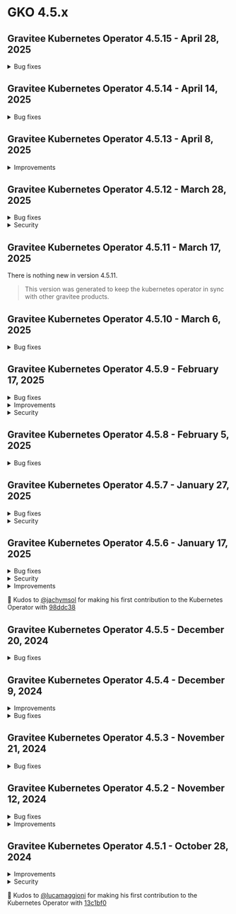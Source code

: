 # GKO 4.5.x

## Gravitee Kubernetes Operator 4.5.15 - April 28, 2025
    
<details>
<summary>Bug fixes</summary>

  * Installing several operators in multiple namespaces is not possible due to webhook conflict [#10499](https://github.com/gravitee-io/issues/issues/10499)
</details>


## Gravitee Kubernetes Operator 4.5.14 - April 14, 2025
    
<details>
<summary>Bug fixes</summary>

  * v4 APIs created via GKO not displayed in assigned Category [#10448](https://github.com/gravitee-io/issues/issues/10448)
</details>


## Gravitee Kubernetes Operator 4.5.13 - April 8, 2025
    
<details>
<summary>Improvements</summary>

  * Allow to set `hostNetwork` flag in manager deployment [#10478](https://github.com/gravitee-io/issues/issues/10478)
</details>


## Gravitee Kubernetes Operator 4.5.12 - March 28, 2025
    
<details>
<summary>Bug fixes</summary>

  * Severe error when deploying Native v4 API [#10406](https://github.com/gravitee-io/issues/issues/10406)
</details>


<details>
<summary>Security</summary>

  * update module github.com/golang-jwt/jwt/v5 to v5.2.2 [#10452](https://github.com/gravitee-io/issues/issues/10452)
</details>


## Gravitee Kubernetes Operator 4.5.11 - March 17, 2025

There is nothing new in version 4.5.11.

> This version was generated to keep the kubernetes operator in sync with other gravitee products.


## Gravitee Kubernetes Operator 4.5.10 - March 6, 2025
    
<details>
<summary>Bug fixes</summary>

  * V4 API deletion happens without waiting for the plan to be deleted [#10376](https://github.com/gravitee-io/issues/issues/10376)
  * Remove releaseTimestamp annotation from manager deployment [#10358](https://github.com/gravitee-io/issues/issues/10358)
</details>


## Gravitee Kubernetes Operator 4.5.9 - February 17, 2025
    
<details>
<summary>Bug fixes</summary>

  * API v2 local flag is true by default when the API reference states it is false [#10339](https://github.com/gravitee-io/issues/issues/10339)
  * GKO v4 API CRD is missing the analytics tracing attribute [#10322](https://github.com/gravitee-io/issues/issues/10322)
  * Operator is reconciling every secrets on startup [#10284](https://github.com/gravitee-io/issues/issues/10284)
</details>


<details>
<summary>Improvements</summary>

  * Allow to disable ingress controller in helm values [#10327](https://github.com/gravitee-io/issues/issues/10327)
  * Make the operator able to run in cluster mode but only monitor a set of namespaces listed in helm values [#10297](https://github.com/gravitee-io/issues/issues/10297)
</details>


<details>
<summary>Security</summary>

  * Narrow down verbs allowed for the manager role regarding custom resources [#10328](https://github.com/gravitee-io/issues/issues/10328)
</details>


## Gravitee Kubernetes Operator 4.5.8 - February 5, 2025
    
<details>
<summary>Bug fixes</summary>

  * Management context secret resolution fails when API is in another namespace [#10315](https://github.com/gravitee-io/issues/issues/10315)
  * GKO Helm chart causes Argo CD reconciliation loop [#10306](https://github.com/gravitee-io/issues/issues/10306)
  * API v2 CRD export generates bad format for headers [#10288](https://github.com/gravitee-io/issues/issues/10288)
</details>


## Gravitee Kubernetes Operator 4.5.7 - January 27, 2025
    
<details>
<summary>Bug fixes</summary>

  * RBAC creation is inconsistent for admission webhook when scope is not cluster [#10294](https://github.com/gravitee-io/issues/issues/10294)
  * Re-deploying an exported API CRD fails due to unknown metadata field [#10282](https://github.com/gravitee-io/issues/issues/10282)
  * Documentation page not visible if parent field doesn't match folder name [#10281](https://github.com/gravitee-io/issues/issues/10281)
</details>


<details>
<summary>Security</summary>

  * Webhook cluster role access should be narrowed down to resource names we use [#10296](https://github.com/gravitee-io/issues/issues/10296)
</details>


## Gravitee Kubernetes Operator 4.5.6 - January 17, 2025

<details>

<summary>Bug fixes</summary>

* Admission panics when Management Context references a secret in another namespace [#10275](https://github.com/gravitee-io/issues/issues/10275)

</details>

<details>

<summary>Security</summary>

* Update module golang.org/x/net to v0.33.0 [#10254](https://github.com/gravitee-io/issues/issues/10254)

</details>

<details>

<summary>Improvements</summary>

* Upcoming 4.6 Gravitee Cloud support has been backported

</details>

🚀 Kudos to [@jachymsol](https://github.com/jachymsol) for making his first contribution to the Kubernetes Operator with [98ddc38](https://github.com/gravitee-io/gravitee-kubernetes-operator/commit/98ddc38ec043eb7812e6d334c1d4c8b6dcc4275a)

## Gravitee Kubernetes Operator 4.5.5 - December 20, 2024

<details>

<summary>Bug fixes</summary>

* Missing deprecated status in API definition for plans [#10248](https://github.com/gravitee-io/issues/issues/10248)
* Application notifyMembers doesn't work [#10231](https://github.com/gravitee-io/issues/issues/10231)
* Editable HTTP configuration when an API is managed by the operator [#10221](https://github.com/gravitee-io/issues/issues/10221)
* Template strings are not resolved for API Resources references [#10214](https://github.com/gravitee-io/issues/issues/10214)
* Unable to import two v2 plans with same type in APIM [#10195](https://github.com/gravitee-io/issues/issues/10195)

</details>

## Gravitee Kubernetes Operator 4.5.4 - December 9, 2024

<details>

<summary>Improvements</summary>

* Issue a clear warning when attempting to apply a group with an API primary owner [#10094](https://github.com/gravitee-io/issues/issues/10094)
* Improve OAuth application settings validation [#10079](https://github.com/gravitee-io/issues/issues/10079)

</details>

<details>

<summary>Bug fixes</summary>

* Missing Key and Trust Store fields in API Definition [#10215](https://github.com/gravitee-io/issues/issues/10215)

</details>

## Gravitee Kubernetes Operator 4.5.3 - November 21, 2024

<details>

<summary>Bug fixes</summary>

* API v2 CRD export cannot be applied when setting selection rules on plans [#10185](https://github.com/gravitee-io/issues/issues/10185)
* Adding a page is allowed for v4 APIs managed by the operator [#10184](https://github.com/gravitee-io/issues/issues/10184)
* API state is not exported when the API is stopped [#10172](https://github.com/gravitee-io/issues/issues/10172)
* Cloud context fails with token stored in a secret [#10170](https://github.com/gravitee-io/issues/issues/10170)
* Webhook validation fails when management context references a secret [#10168](https://github.com/gravitee-io/issues/issues/10168)
* The notifyMembers property is ignored for V2 APIs [#10163](https://github.com/gravitee-io/issues/issues/10163)
* Empty map values are ignored when persisting resources [#10161](https://github.com/gravitee-io/issues/issues/10161)
* Plan IDs are regenerated for V2 APIs after GKO upgrade [#10159](https://github.com/gravitee-io/issues/issues/10159)
* GKO - API Definition - Default System Folder "Aside" [#10152](https://github.com/gravitee-io/issues/issues/10152)
* Edit on Github button deactivated when deploying github fetcher [#10078](https://github.com/gravitee-io/issues/issues/10078)
* API Pages are not deleted when combining http-fetcher (or markdown) and github-fetchers together [#10087](https://github.com/gravitee-io/issues/issues/10087)

</details>

## Gravitee Kubernetes Operator 4.5.2 - November 12, 2024

<details>

<summary>Bug fixes</summary>

* Having two plans with same name lead to duplicate key error on API v4 export [#10128](https://github.com/gravitee-io/issues/issues/10128)
* APIs sourced from kubernetes config map get out of sync after some time [#10095](https://github.com/gravitee-io/issues/issues/10095)
* Adding a member with an existing role id to a V2 API issues a warning [#10096](https://github.com/gravitee-io/issues/issues/10096)
* GKO removes attributes with empty value from API Definition [#10034](https://github.com/gravitee-io/issues/issues/10034)

</details>

<details>

<summary>Improvements</summary>

* Filter out v2 pages that are fetched from a root repo on CRD export [#10093](https://github.com/gravitee-io/issues/issues/10093)

</details>

## Gravitee Kubernetes Operator 4.5.1 - October 28, 2024

<details>

<summary>Improvements</summary>

* Filter out v2 pages that are fetched from a root repo on CRD export [#10093](https://github.com/gravitee-io/issues/issues/10093)
* Add support for pod tolerations in Helm charts [#10135](https://github.com/gravitee-io/issues/issues/10135)

</details>

<details>

<summary>Security</summary>

* Narrow down webhook configurations role permissions [#10105](https://github.com/gravitee-io/issues/issues/10105)

</details>

🚀 Kudos to [@lucamaggioni](https://github.com/lucamaggioni) for making his first contribution to the Kubernetes Operator with [13c1bf0](https://github.com/gravitee-io/gravitee-kubernetes-operator/commit/13c1bf043f61564d8ef77cad27521a5cef7844e4)
